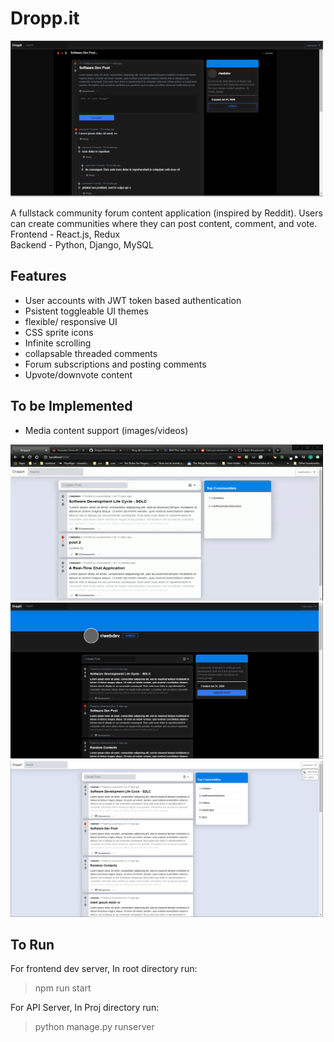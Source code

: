 # Dropp.it
<img src="droppit2.PNG" width="500" height="250" />

A fullstack community forum content application (inspired by Reddit). Users can create communities where they can post content, comment, and vote.  
Frontend -  React.js, Redux  
Backend - Python, Django, MySQL  

## Features
* User accounts with JWT token based authentication
* Psistent toggleable UI themes
* flexible/ responsive UI
* CSS sprite icons
* Infinite scrolling
* collapsable threaded comments
* Forum subscriptions and posting comments
* Upvote/downvote content

## To be Implemented
* Media content support (images/videos)

<img src="Droppit.gif" width="500" height="250" />
<img src="droppit1.PNG" width="500" height="250" />
<img src="droppit3.PNG" width="500" height="250" />

## To Run
For frontend dev server, In root directory run:  
>npm run start

For API Server, In Proj directory run:  
>python manage.py runserver
